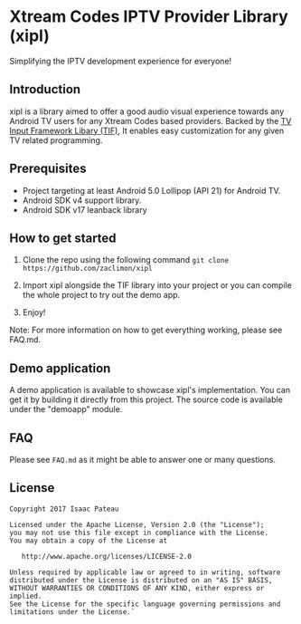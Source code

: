 # Xtream Codes IPTV Provider Library (xipl)

Simplifying the IPTV development experience for everyone!

## Introduction
xipl is a library aimed to offer a good audio visual experience towards any Android TV users for any Xtream Codes based providers. Backed by the [TV Input Framework Libary (TIF)](https://developer.android.com/training/tv/tif/index.html), It enables easy customization for any given TV related programming.


## Prerequisites

 - Project targeting at least Android 5.0 Lollipop (API 21) for Android TV.
 - Android SDK v4 support library.
 - Android SDK v17 leanback library


## How to get started

1. Clone the repo using the following command
`git clone https://github.com/zaclimon/xipl`

2. Import xipl alongside the TIF library into your project or you can compile the whole project to try out the demo app.

3. Enjoy!

Note: For more information on how to get everything working, please see FAQ.md.

## Demo application
A demo application is available to showcase xipl's implementation. You can get it by building it directly from this project. The source code is available under the "demoapp" module.


## FAQ
Please see `FAQ.md` as it might be able to answer one or many questions.



## License
	Copyright 2017 Isaac Pateau

	Licensed under the Apache License, Version 2.0 (the "License");
	you may not use this file except in compliance with the License.
	You may obtain a copy of the License at

	   http://www.apache.org/licenses/LICENSE-2.0

	Unless required by applicable law or agreed to in writing, software
	distributed under the License is distributed on an "AS IS" BASIS,
	WITHOUT WARRANTIES OR CONDITIONS OF ANY KIND, either express or implied.
	See the License for the specific language governing permissions and
	limitations under the License.`
